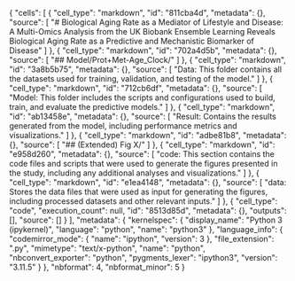 {
 "cells": [
  {
   "cell_type": "markdown",
   "id": "811cba4d",
   "metadata": {},
   "source": [
    "# Biological Aging Rate as a Mediator of Lifestyle and Disease: A Multi-Omics Analysis from the UK Biobank Ensemble Learning Reveals Biological Aging Rate as a Predictive and Mechanistic Biomarker of Disease"
   ]
  },
  {
   "cell_type": "markdown",
   "id": "702a4d5b",
   "metadata": {},
   "source": [
    "## Model/Prot+Met-Age_Clock/"
   ]
  },
  {
   "cell_type": "markdown",
   "id": "3a8b5b75",
   "metadata": {},
   "source": [
    "Data: This folder contains all the datasets used for training, validation, and testing of the model."
   ]
  },
  {
   "cell_type": "markdown",
   "id": "712cb6df",
   "metadata": {},
   "source": [
    "Model: This folder includes the scripts and configurations used to build, train, and evaluate the predictive models."
   ]
  },
  {
   "cell_type": "markdown",
   "id": "ab13458e",
   "metadata": {},
   "source": [
    "Result: Contains the results generated from the model, including performance metrics and visualizations."
   ]
  },
  {
   "cell_type": "markdown",
   "id": "adbe81b8",
   "metadata": {},
   "source": [
    "## (Extended) Fig X/"
   ]
  },
  {
   "cell_type": "markdown",
   "id": "e958d260",
   "metadata": {},
   "source": [
    "code: This section contains the code files and scripts that were used to generate the figures presented in the study, including any additional analyses and visualizations."
   ]
  },
  {
   "cell_type": "markdown",
   "id": "e1ea4148",
   "metadata": {},
   "source": [
    "data: Stores the data files that were used as input for generating the figures, including processed datasets and other relevant inputs."
   ]
  },
  {
   "cell_type": "code",
   "execution_count": null,
   "id": "8513d85d",
   "metadata": {},
   "outputs": [],
   "source": []
  }
 ],
 "metadata": {
  "kernelspec": {
   "display_name": "Python 3 (ipykernel)",
   "language": "python",
   "name": "python3"
  },
  "language_info": {
   "codemirror_mode": {
    "name": "ipython",
    "version": 3
   },
   "file_extension": ".py",
   "mimetype": "text/x-python",
   "name": "python",
   "nbconvert_exporter": "python",
   "pygments_lexer": "ipython3",
   "version": "3.11.5"
  }
 },
 "nbformat": 4,
 "nbformat_minor": 5
}

